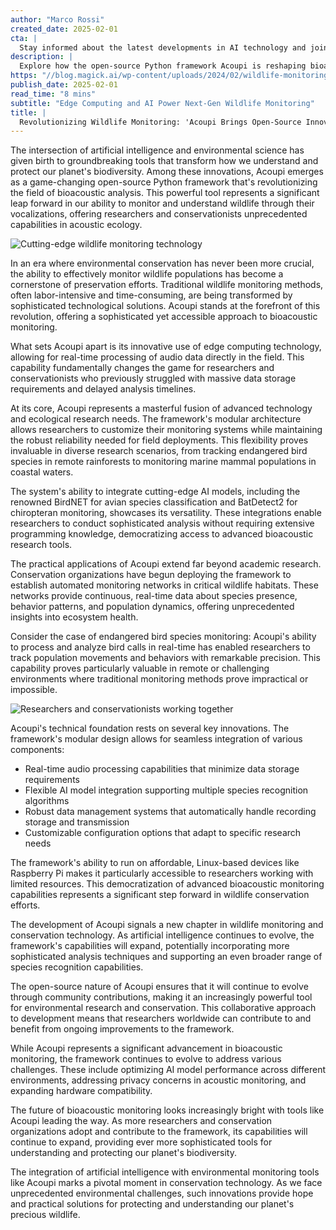 ```yaml
---
author: "Marco Rossi"
created_date: 2025-02-01
cta: |
  Stay informed about the latest developments in AI technology and join our growing community of tech enthusiasts!
description: |
  Explore how the open-source Python framework Acoupi is reshaping bioacoustic analysis with real-time processing and AI models. Discover its transformative impact on wildlife monitoring and conservation efforts.
https: "//blog.magick.ai/wp-content/uploads/2024/02/wildlife-monitoring.jpg"
publish_date: 2025-02-01
read_time: "8 mins"
subtitle: "Edge Computing and AI Power Next-Gen Wildlife Monitoring"
title: |
  Revolutionizing Wildlife Monitoring: 'Acoupi Brings Open-Source Innovation to Bioacoustic Analysis
---
```


The intersection of artificial intelligence and environmental science has given birth to groundbreaking tools that transform how we understand and protect our planet's biodiversity. Among these innovations, Acoupi emerges as a game-changing open-source Python framework that's revolutionizing the field of bioacoustic analysis. This powerful tool represents a significant leap forward in our ability to monitor and understand wildlife through their vocalizations, offering researchers and conservationists unprecedented capabilities in acoustic ecology.

![Cutting-edge wildlife monitoring technology](https://i.magick.ai/PIXE/1738424960389_magick_img.webp)

In an era where environmental conservation has never been more crucial, the ability to effectively monitor wildlife populations has become a cornerstone of preservation efforts. Traditional wildlife monitoring methods, often labor-intensive and time-consuming, are being transformed by sophisticated technological solutions. Acoupi stands at the forefront of this revolution, offering a sophisticated yet accessible approach to bioacoustic monitoring.

What sets Acoupi apart is its innovative use of edge computing technology, allowing for real-time processing of audio data directly in the field. This capability fundamentally changes the game for researchers and conservationists who previously struggled with massive data storage requirements and delayed analysis timelines.

At its core, Acoupi represents a masterful fusion of advanced technology and ecological research needs. The framework's modular architecture allows researchers to customize their monitoring systems while maintaining the robust reliability needed for field deployments. This flexibility proves invaluable in diverse research scenarios, from tracking endangered bird species in remote rainforests to monitoring marine mammal populations in coastal waters.

The system's ability to integrate cutting-edge AI models, including the renowned BirdNET for avian species classification and BatDetect2 for chiropteran monitoring, showcases its versatility. These integrations enable researchers to conduct sophisticated analysis without requiring extensive programming knowledge, democratizing access to advanced bioacoustic research tools.

The practical applications of Acoupi extend far beyond academic research. Conservation organizations have begun deploying the framework to establish automated monitoring networks in critical wildlife habitats. These networks provide continuous, real-time data about species presence, behavior patterns, and population dynamics, offering unprecedented insights into ecosystem health.

Consider the case of endangered bird species monitoring: Acoupi's ability to process and analyze bird calls in real-time has enabled researchers to track population movements and behaviors with remarkable precision. This capability proves particularly valuable in remote or challenging environments where traditional monitoring methods prove impractical or impossible.

![Researchers and conservationists working together](https://i.magick.ai/PIXE/1738424960393_magick_img.webp)

Acoupi's technical foundation rests on several key innovations. The framework's modular design allows for seamless integration of various components:

- Real-time audio processing capabilities that minimize data storage requirements
- Flexible AI model integration supporting multiple species recognition algorithms
- Robust data management systems that automatically handle recording storage and transmission
- Customizable configuration options that adapt to specific research needs

The framework's ability to run on affordable, Linux-based devices like Raspberry Pi makes it particularly accessible to researchers working with limited resources. This democratization of advanced bioacoustic monitoring capabilities represents a significant step forward in wildlife conservation efforts.

The development of Acoupi signals a new chapter in wildlife monitoring and conservation technology. As artificial intelligence continues to evolve, the framework's capabilities will expand, potentially incorporating more sophisticated analysis techniques and supporting an even broader range of species recognition capabilities.

The open-source nature of Acoupi ensures that it will continue to evolve through community contributions, making it an increasingly powerful tool for environmental research and conservation. This collaborative approach to development means that researchers worldwide can contribute to and benefit from ongoing improvements to the framework.

While Acoupi represents a significant advancement in bioacoustic monitoring, the framework continues to evolve to address various challenges. These include optimizing AI model performance across different environments, addressing privacy concerns in acoustic monitoring, and expanding hardware compatibility.

The future of bioacoustic monitoring looks increasingly bright with tools like Acoupi leading the way. As more researchers and conservation organizations adopt and contribute to the framework, its capabilities will continue to expand, providing ever more sophisticated tools for understanding and protecting our planet's biodiversity.

The integration of artificial intelligence with environmental monitoring tools like Acoupi marks a pivotal moment in conservation technology. As we face unprecedented environmental challenges, such innovations provide hope and practical solutions for protecting and understanding our planet's precious wildlife.